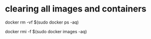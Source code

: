 
# clearing all images and containers

docker rm -vf $(sudo docker ps -aq)

docker rmi -f $(sudo docker images -aq)

